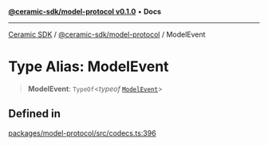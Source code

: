 [**@ceramic-sdk/model-protocol v0.1.0**](../README.md) • **Docs**

***

[Ceramic SDK](../../../README.md) / [@ceramic-sdk/model-protocol](../README.md) / ModelEvent

# Type Alias: ModelEvent

> **ModelEvent**: `TypeOf`\<*typeof* [`ModelEvent`](../variables/ModelEvent.md)\>

## Defined in

[packages/model-protocol/src/codecs.ts:396](https://github.com/ceramicstudio/ceramic-sdk/blob/2df74ee449b4c48a3a1f531066c64854fe2dc5dd/packages/model-protocol/src/codecs.ts#L396)
